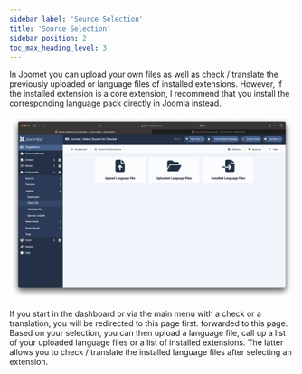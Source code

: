 ```yaml
---
sidebar_label: 'Source Selection'
title: 'Source Selection'
sidebar_position: 2
toc_max_heading_level: 3
---
```


In Joomet you can upload your own files as well as check / translate the previously uploaded or language files of 
installed extensions. However, if the installed extension is a core extension, I recommend that you install the 
corresponding language pack directly in Joomla instead.

![Joomet Source Selection](./_assets/select_source.png)

If you start in the dashboard or via the main menu with a check or a translation, you will be redirected to this page first.
forwarded to this page. Based on your selection, you can then upload a language file, call up a list of your uploaded 
language files or a list of installed extensions. The latter allows you to check / translate the installed language 
files after selecting an extension.